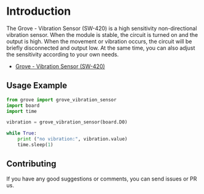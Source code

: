 # Introduction
The Grove - Vibration Sensor (SW-420) is a high sensitivity non-directional vibration sensor. When the module is stable, the circuit is turned on and the output is high. When the movement or vibration occurs, the circuit will be briefly disconnected and output low. At the same time, you can also adjust the sensitivity according to your own needs.

- [Grove - Vibration Sensor (SW-420)](https://www.seeedstudio.com/Grove-Vibration-Sensor-SW-420-p-3158.html)

## Usage Example

```python
from grove import grove_vibration_sensor
import board
import time

vibration = grove_vibration_sensor(board.D0)

while True:
    print ("no vibration:", vibration.value)
    time.sleep(1)
```
## Contributing

If you have any good suggestions or comments, you can send issues or PR us.
